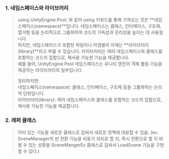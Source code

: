 ### 1. 네임스페이스와 라이브러리
> using UnityEngine.Pool; 와 같이 using 키워드를 통해 가져오는 것은 **네임스페이스(namespace)**입니다. 네임스페이스는 클래스, 인터페이스, 구조체, 열거형 등을 논리적으로 그룹화하여 코드의 가독성과 관리성을 높이는 데 사용됩니다.   
하지만, 네임스페이스가 포함된 파일이나 어셈블리 자체는 **라이브러리(library)**라고 부를 수 있습니다. 라이브러리는 여러 네임스페이스와 클래스를 포함하는 코드의 집합으로, 재사용 가능한 기능을 제공합니다.   
예를 들어, UnityEngine.Pool 네임스페이스는 유니티 엔진의 객체 풀링 기능을 제공하는 라이브러리의 일부입니다.   

> 정리하자면:   
네임스페이스(namespace): 클래스, 인터페이스, 구조체 등을 그룹화하는 논리적 단위입니다.   
라이브러리(library): 여러 네임스페이스와 클래스를 포함하는 코드의 집합으로, 재사용 가능한 기능을 제공합니다.

### 2. 래퍼 클래스
> 이미 있는 기능을 새로운 클래스로 감싸서 새로운 정책에 대응할 수 있음.
(ex. SceneManager의 씬 전환 기능을 비동기 처리로 할 지, 즉시 전환으로 할 지 바뀔 수 있는 상황을 SceneMangerEx 클래스로 감싸서 LoadScene 기능을 구현할 수 있다.)
